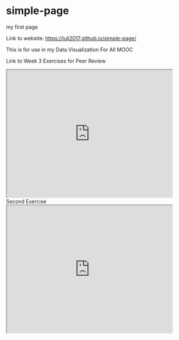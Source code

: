 # simple-page
my first page


Link to website: https://juli2017.github.io/simple-page/

This is for use in my Data Visualization For All MOOC

Link to Week 3 Exercises for Peer Review

<iframe src="https://juli2017.github.io/leaflet-map-simple" width="90%" height="350"></iframe>
Second Exercise
<iframe src="https://juli2017.github.io/highcharts-scatter-csv" width="90%" height="350"></iframe>
